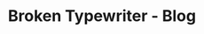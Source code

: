 ---
permalink: /blog/
title: "Broken Typewriter - Blog"
redirect_to: 
  - https://priyanmuthu.wordpress.com
---